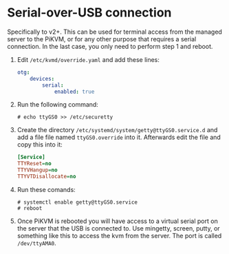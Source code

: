 # Serial-over-USB connection

Specifically to v2+. This can be used for terminal access from the managed server to the PiKVM, or for any other purpose that requires a serial connection. In the last case, you only need to perform step 1 and reboot.

1. Edit `/etc/kvmd/override.yaml` and add these lines:

    ```yaml
    otg:
        devices:
            serial:
                enabled: true
    ```

2. Run the following command:

    ```
    # echo ttyGS0 >> /etc/securetty
    ```

3. Create the directory `/etc/systemd/system/getty@ttyGS0.service.d` and add a file file named `ttyGS0.override` into it. Afterwards edit the file and copy this into it:

    ```ini
    [Service]
    TTYReset=no
    TTYVHangup=no
    TTYVTDisallocate=no
    ```

4. Run these comands:

    ```
    # systemctl enable getty@ttyGS0.service
    # reboot
    ```

5. Once PiKVM is rebooted you will have access to a virtual serial port on the server that the USB is connected to. Use mingetty, screen, putty, or something like this to access the kvm from the server. The port is called `/dev/ttyAMA0`.
